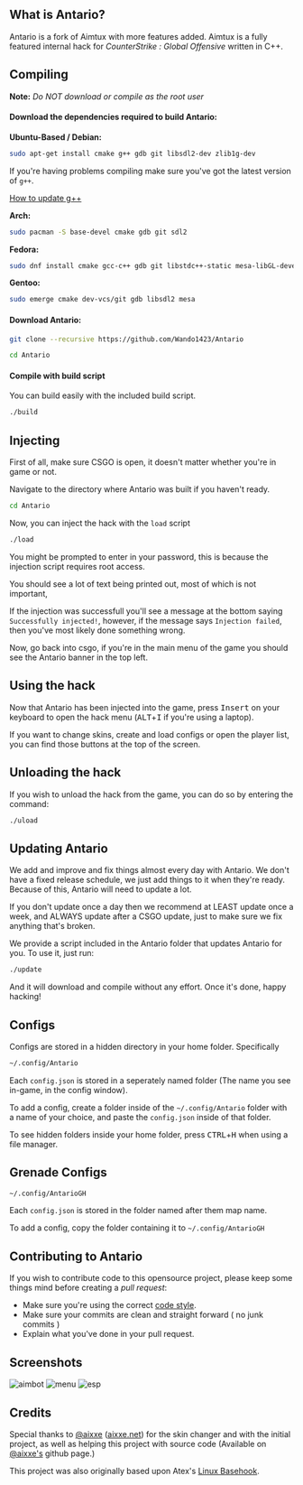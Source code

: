 ## What is Antario?

Antario is a fork of Aimtux with more features added. 
Aimtux is a fully featured internal hack for *CounterStrike : Global Offensive* written in C++.


## Compiling

**Note:** _Do NOT download or compile as the root user_

#### Download the dependencies required to build Antario:

__Ubuntu-Based / Debian:__
```bash
sudo apt-get install cmake g++ gdb git libsdl2-dev zlib1g-dev
```

If you're having problems compiling make sure you've got the latest version of `g++`.

[How to update g++](https://github.com/AimTuxOfficial/AimTux/wiki/Updating-your-compiler)


__Arch:__
```bash
sudo pacman -S base-devel cmake gdb git sdl2
```
__Fedora:__
```bash
sudo dnf install cmake gcc-c++ gdb git libstdc++-static mesa-libGL-devel SDL2-devel zlib-devel
```

__Gentoo:__
```bash
sudo emerge cmake dev-vcs/git gdb libsdl2 mesa
```


#### Download Antario:

```bash
git clone --recursive https://github.com/Wando1423/Antario
```

```bash
cd Antario
```


#### Compile with build script
 
You can build easily with the included build script.

```bash
./build
```

## Injecting

First of all, make sure CSGO is open, it doesn't matter whether you're in game or not.

Navigate to the directory where Antario was built if you haven't ready.

```bash
cd Antario
```

Now, you can inject the hack with the `load` script

```bash
./load
```

You might be prompted to enter in your password, this is because the injection script requires root access.

You should see a lot of text being printed out, most of which is not important,

If the injection was successfull you'll see a message at the bottom saying `Successfully injected!`, however, if the message says `Injection failed`, then you've most likely done something wrong.

Now, go back into csgo, if you're in the main menu of the game you should see the Antario banner in the top left.

## Using the hack

Now that Antario has been injected into the game, press <kbd>Insert</kbd> on your keyboard to open the hack menu (<kbd>ALT</kbd>+<kbd>I</kbd> if you're using a laptop).

If you want to change skins, create and load configs or open the player list, you can find those buttons at the top of the screen.

## Unloading the hack

If you wish to unload the hack from the game, you can do so by entering the command:

```bash
./uload
```

## Updating Antario

We add and improve and fix things almost every day with Antario. We don't have a fixed release schedule, we just add things to it when they're ready. Because of this, Antario will need to update a lot.

If you don't update once a day then we recommend at LEAST update once a week, and ALWAYS update after a CSGO update, just to make sure we fix anything that's broken.

We provide a script included in the Antario folder that updates Antario for you. To use it, just run:

```bash
./update
```

And it will download and compile without any effort. Once it's done, happy hacking!


## Configs

Configs are stored in a hidden directory in your home folder. Specifically 

```bash
~/.config/Antario
```

Each `config.json` is stored in a seperately named folder (The name you see in-game, in the config window). 

To add a config, create a folder inside of the `~/.config/Antario` folder with a name of your choice, and paste the `config.json` inside of that folder.

To see hidden folders inside your home folder, press <kbd>CTRL</kbd>+<kbd>H</kbd> when using a file manager.

## Grenade Configs

```bash
~/.config/AntarioGH
```

Each `config.json` is stored in the folder named after them map name.

To add a config, copy the folder containing it to `~/.config/AntarioGH`
## Contributing to Antario

If you wish to contribute code to this opensource project, please keep some things mind before creating a *pull request*:
 - Make sure you're using the correct [code style](https://github.com/AimTuxOfficial/AimTux/wiki/Code-Style).
 - Make sure your commits are clean and straight forward ( no junk commits )
 - Explain what you've done in your pull request.


## Screenshots

![aimbot](http://i.imgur.com/MLaD9z9.jpg)
![menu](http://i.imgur.com/hHMJ8nH.jpg)
![esp](http://i.imgur.com/rLxmdFk.jpg)

## Credits
Special thanks to [@aixxe](http://www.github.com/aixxe/) ([aixxe.net](http://www.aixxe.net)) for the skin changer and with the initial project, as well as helping this project with source code (Available on [@aixxe's](http://www.github.com/aixxe/) github page.)

This project was also originally based upon Atex's [Linux Basehook](http://unknowncheats.me/forum/counterstrike-global-offensive/181878-linux-basehook.html).
